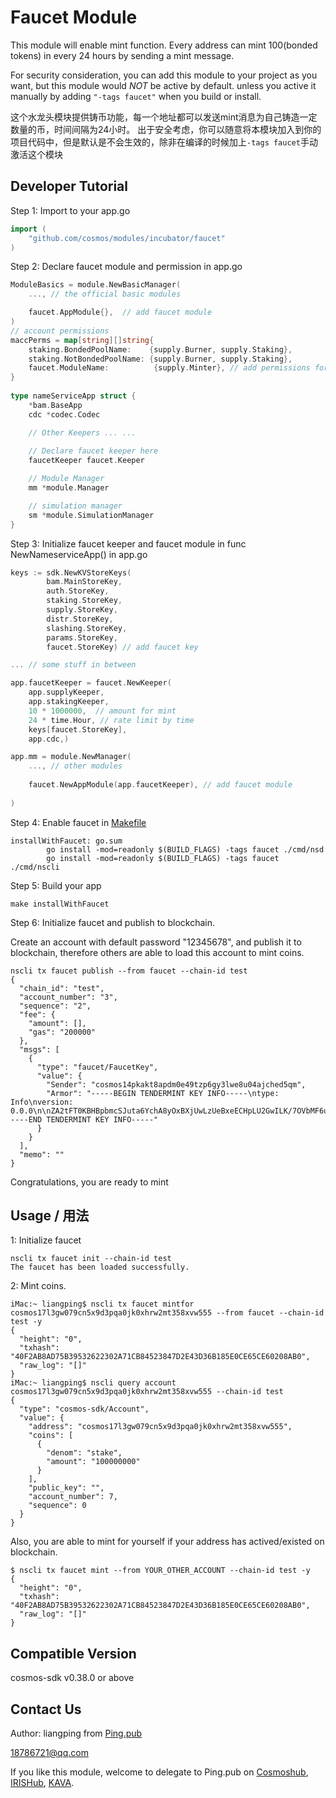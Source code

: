 # Faucet Module

This module will enable mint function. Every address can mint 100(bonded tokens) in every 24 hours by sending a mint message. 

For security consideration, you can add this module to your project as you want, but this module would *NOT* be active by default. unless you active it manually by adding `"-tags faucet"` when you build or install. 

这个水龙头模块提供铸币功能，每一个地址都可以发送mint消息为自己铸造一定数量的币，时间间隔为24小时。
出于安全考虑，你可以随意将本模块加入到你的项目代码中，但是默认是不会生效的，除非在编译的时候加上`-tags faucet`手动激活这个模块

## Developer Tutorial

Step 1: Import to your app.go
```go
import (
	"github.com/cosmos/modules/incubator/faucet"
)
```

Step 2: Declare faucet module and permission in app.go
```go
ModuleBasics = module.NewBasicManager(
    ..., // the official basic modules

    faucet.AppModule{},  // add faucet module
)
// account permissions
maccPerms = map[string][]string{
    staking.BondedPoolName:    {supply.Burner, supply.Staking},
    staking.NotBondedPoolName: {supply.Burner, supply.Staking},
    faucet.ModuleName:          {supply.Minter}, // add permissions for faucet
}
	
type nameServiceApp struct {
    *bam.BaseApp
    cdc *codec.Codec

    // Other Keepers ... ...
    
    // Declare faucet keeper here
    faucetKeeper faucet.Keeper

    // Module Manager
    mm *module.Manager

    // simulation manager
    sm *module.SimulationManager
}
```

Step 3: Initialize faucet keeper and faucet module in func NewNameserviceApp() in app.go
```go
keys := sdk.NewKVStoreKeys(
		bam.MainStoreKey,
		auth.StoreKey,
		staking.StoreKey,
		supply.StoreKey,
		distr.StoreKey,
		slashing.StoreKey,
		params.StoreKey,
		faucet.StoreKey) // add faucet key

... // some stuff in between

app.faucetKeeper = faucet.NewKeeper(
    app.supplyKeeper, 
    app.stakingKeeper, 
    10 * 1000000,  // amount for mint
    24 * time.Hour, // rate limit by time
    keys[faucet.StoreKey], 
    app.cdc,)

app.mm = module.NewManager(
    ..., // other modules
    
    faucet.NewAppModule(app.faucetKeeper), // add faucet module
    
)
```

Step 4: Enable faucet in [Makefile](Makefile_Sample)
```
installWithFaucet: go.sum
		go install -mod=readonly $(BUILD_FLAGS) -tags faucet ./cmd/nsd
		go install -mod=readonly $(BUILD_FLAGS) -tags faucet ./cmd/nscli
```

Step 5: Build your app
```
make installWithFaucet
```

Step 6: Initialize faucet and publish to blockchain.

Create an account with default password "12345678", and publish it to blockchain, therefore others are able to load this account to mint coins.

```
nscli tx faucet publish --from faucet --chain-id test
{
  "chain_id": "test",
  "account_number": "3",
  "sequence": "2",
  "fee": {
    "amount": [],
    "gas": "200000"
  },
  "msgs": [
    {
      "type": "faucet/FaucetKey",
      "value": {
        "Sender": "cosmos14pkakt8apdm0e49tzp6gy3lwe8u04ajched5qm",
        "Armor": "-----BEGIN TENDERMINT KEY INFO-----\ntype: Info\nversion: 0.0.0\n\nZA2tFT0KBHBpbmcSJuta6YchA8yOxBXjUwLzUeBxeECHpLU2GwILK/7OVbMF6uiX\nl/PNGiXhsPebIP3XBLEM0VlX6/whk4LtlqqvYLOduCLGh1yS0OE4SQFWIglzZWNw\nMjU2azE=\n=WAST\n-----END TENDERMINT KEY INFO-----"
      }
    }
  ],
  "memo": ""
}
```

Congratulations, you are ready to mint 

## Usage / 用法

1: Initialize faucet 

``` 
nscli tx faucet init --chain-id test
The faucet has been loaded successfully.
```

2: Mint coins.

```
iMac:~ liangping$ nscli tx faucet mintfor cosmos17l3gw079cn5x9d3pqa0jk0xhrw2mt358xvw555 --from faucet --chain-id test -y
{
  "height": "0",
  "txhash": "40F2AB8AD75B39532622302A71CB84523847D2E43D36B185E0CE65CE60208AB0",
  "raw_log": "[]"
}
iMac:~ liangping$ nscli query account cosmos17l3gw079cn5x9d3pqa0jk0xhrw2mt358xvw555 --chain-id test
{
  "type": "cosmos-sdk/Account",
  "value": {
    "address": "cosmos17l3gw079cn5x9d3pqa0jk0xhrw2mt358xvw555",
    "coins": [
      {
        "denom": "stake",
        "amount": "100000000"
      }
    ],
    "public_key": "",
    "account_number": 7,
    "sequence": 0
  }
}

```

Also, you are able to mint for yourself if your address has actived/existed on blockchain.
```
$ nscli tx faucet mint --from YOUR_OTHER_ACCOUNT --chain-id test -y
{
  "height": "0",
  "txhash": "40F2AB8AD75B39532622302A71CB84523847D2E43D36B185E0CE65CE60208AB0",
  "raw_log": "[]"
}
```

## Compatible Version

 cosmos-sdk v0.38.0 or above

## Contact Us

Author: liangping from [Ping.pub](https://ping.pub)

18786721@qq.com

If you like this module, welcome to delegate to Ping.pub on [Cosmoshub](https://cosmos.ping.pub), [IRISHub](https://iris.ping.pub), [KAVA](https://kava.ping.pub).
